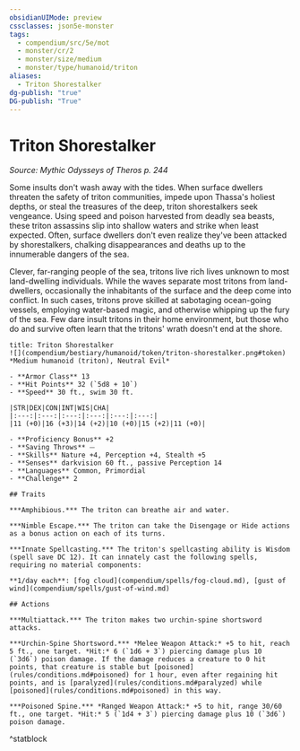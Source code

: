 ```yaml
---
obsidianUIMode: preview
cssclasses: json5e-monster
tags:
  - compendium/src/5e/mot
  - monster/cr/2
  - monster/size/medium
  - monster/type/humanoid/triton
aliases:
  - Triton Shorestalker
dg-publish: "true"
DG-publish: "True"
---
```

# Triton Shorestalker
*Source: Mythic Odysseys of Theros p. 244*  

Some insults don't wash away with the tides. When surface dwellers threaten the safety of triton communities, impede upon Thassa's holiest depths, or steal the treasures of the deep, triton shorestalkers seek vengeance. Using speed and poison harvested from deadly sea beasts, these triton assassins slip into shallow waters and strike when least expected. Often, surface dwellers don't even realize they've been attacked by shorestalkers, chalking disappearances and deaths up to the innumerable dangers of the sea.

Clever, far-ranging people of the sea, tritons live rich lives unknown to most land-dwelling individuals. While the waves separate most tritons from land-dwellers, occasionally the inhabitants of the surface and the deep come into conflict. In such cases, tritons prove skilled at sabotaging ocean-going vessels, employing water-based magic, and otherwise whipping up the fury of the sea. Few dare insult tritons in their home environment, but those who do and survive often learn that the tritons' wrath doesn't end at the shore.

```ad-statblock
title: Triton Shorestalker
![](compendium/bestiary/humanoid/token/triton-shorestalker.png#token)
*Medium humanoid (triton), Neutral Evil*

- **Armor Class** 13 
- **Hit Points** 32 (`5d8 + 10`)
- **Speed** 30 ft., swim 30 ft.

|STR|DEX|CON|INT|WIS|CHA|
|:---:|:---:|:---:|:---:|:---:|:---:|
|11 (+0)|16 (+3)|14 (+2)|10 (+0)|15 (+2)|11 (+0)|

- **Proficiency Bonus** +2
- **Saving Throws** ⏤
- **Skills** Nature +4, Perception +4, Stealth +5
- **Senses** darkvision 60 ft., passive Perception 14
- **Languages** Common, Primordial
- **Challenge** 2

## Traits

***Amphibious.*** The triton can breathe air and water.

***Nimble Escape.*** The triton can take the Disengage or Hide actions as a bonus action on each of its turns.

***Innate Spellcasting.*** The triton's spellcasting ability is Wisdom (spell save DC 12). It can innately cast the following spells, requiring no material components:

**1/day each**: [fog cloud](compendium/spells/fog-cloud.md), [gust of wind](compendium/spells/gust-of-wind.md)

## Actions

***Multiattack.*** The triton makes two urchin-spine shortsword attacks.

***Urchin-Spine Shortsword.*** *Melee Weapon Attack:* +5 to hit, reach 5 ft., one target. *Hit:* 6 (`1d6 + 3`) piercing damage plus 10 (`3d6`) poison damage. If the damage reduces a creature to 0 hit points, that creature is stable but [poisoned](rules/conditions.md#poisoned) for 1 hour, even after regaining hit points, and is [paralyzed](rules/conditions.md#paralyzed) while [poisoned](rules/conditions.md#poisoned) in this way.

***Poisoned Spine.*** *Ranged Weapon Attack:* +5 to hit, range 30/60 ft., one target. *Hit:* 5 (`1d4 + 3`) piercing damage plus 10 (`3d6`) poison damage.
```
^statblock